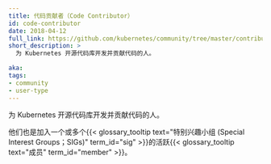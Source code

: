 ```yaml
---
title: 代码贡献者（Code Contributor）
id: code-contributor
date: 2018-04-12
full_link: https://github.com/kubernetes/community/tree/master/contributors/devel
short_description: >
  为 Kubernetes 开源代码库开发并贡献代码的人。

aka: 
tags:
- community
- user-type
---
```


 为 Kubernetes 开源代码库开发并贡献代码的人。


他们也是加入一个或多个{{< glossary_tooltip text="特别兴趣小组 (Special Interest Groups；SIGs)" term_id="sig" >}}的活跃{{< glossary_tooltip text="成员" term_id="member" >}}。
